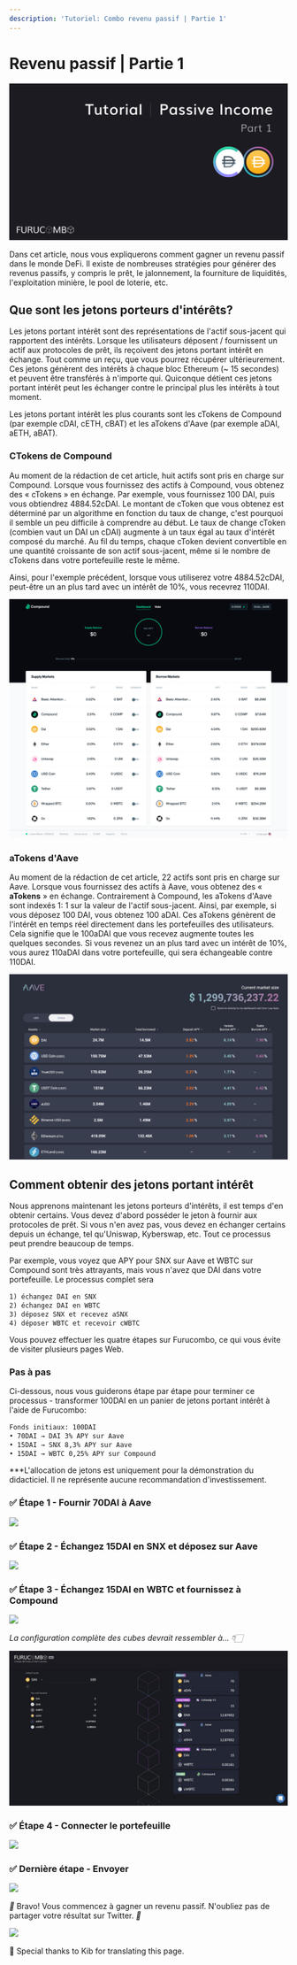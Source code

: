 ```yaml
---
description: 'Tutoriel: Combo revenu passif | Partie 1'
---
```


# Revenu passif | Partie 1

![](<../.gitbook/assets/image (7).png>)

Dans cet article, nous vous expliquerons comment gagner un revenu passif dans le monde DeFi. Il existe de nombreuses stratégies pour générer des revenus passifs, y compris le prêt, le jalonnement, la fourniture de liquidités, l'exploitation minière, le pool de loterie, etc.

## Que sont les jetons porteurs d'intérêts?

Les jetons portant intérêt sont des représentations de l'actif sous-jacent qui rapportent des intérêts. Lorsque les utilisateurs déposent / fournissent un actif aux protocoles de prêt, ils reçoivent des jetons portant intérêt en échange. Tout comme un reçu, que vous pourrez récupérer ultérieurement. Ces jetons génèrent des intérêts à chaque bloc Ethereum (\~ 15 secondes) et peuvent être transférés à n'importe qui. Quiconque détient ces jetons portant intérêt peut les échanger contre le principal plus les intérêts à tout moment.

Les jetons portant intérêt les plus courants sont les cTokens de Compound (par exemple cDAI, cETH, cBAT) et les aTokens d'Aave (par exemple aDAI, aETH, aBAT).

### CTokens de Compound

Au moment de la rédaction de cet article, huit actifs sont pris en charge sur Compound. Lorsque vous fournissez des actifs à Compound, vous obtenez des « cTokens » en échange. Par exemple, vous fournissez 100 DAI, puis vous obtiendrez 4884.52cDAI. Le montant de cToken que vous obtenez est déterminé par un algorithme en fonction du taux de change, c'est pourquoi il semble un peu difficile à comprendre au début. Le taux de change cToken (combien vaut un DAI un cDAI) augmente à un taux égal au taux d'intérêt composé du marché. Au fil du temps, chaque cToken devient convertible en une quantité croissante de son actif sous-jacent, même si le nombre de cTokens dans votre portefeuille reste le même.

Ainsi, pour l'exemple précédent, lorsque vous utiliserez votre 4884.52cDAI, peut-être un an plus tard avec un intérêt de 10%, vous recevrez 110DAI.

![Interface de Compound](<../.gitbook/assets/image (8).png>)

### aTokens d'Aave

Au moment de la rédaction de cet article, 22 actifs sont pris en charge sur Aave. Lorsque vous fournissez des actifs à Aave, vous obtenez des « **aTokens** » en échange. Contrairement à Compound, les aTokens d'Aave sont indexés 1: 1 sur la valeur de l'actif sous-jacent. Ainsi, par exemple, si vous déposez 100 DAI, vous obtenez 100 aDAI. Ces aTokens génèrent de l'intérêt en temps réel directement dans les portefeuilles des utilisateurs. Cela signifie que le 100aDAI que vous recevez augmente toutes les quelques secondes. Si vous revenez un an plus tard avec un intérêt de 10%, vous aurez 110aDAI dans votre portefeuille, qui sera échangeable contre 110DAI.

![Tableau de bord d'Aave](<../.gitbook/assets/image (26).png>)

## Comment obtenir des jetons portant intérêt

Nous apprenons maintenant les jetons porteurs d'intérêts, il est temps d'en obtenir certains. Vous devez d'abord posséder le jeton à fournir aux protocoles de prêt. Si vous n'en avez pas, vous devez en échanger certains depuis un échange, tel qu'Uniswap, Kyberswap, etc. Tout ce processus peut prendre beaucoup de temps.

Par exemple, vous voyez que APY pour SNX sur Aave et WBTC sur Compound sont très attrayants, mais vous n'avez que DAI dans votre portefeuille. Le processus complet sera

```
1) échangez DAI en SNX 
2) échangez DAI en WBTC
3) déposez SNX et recevez aSNX
4) déposer WBTC et recevoir cWBTC
```

Vous pouvez effectuer les quatre étapes sur Furucombo, ce qui vous évite de visiter plusieurs pages Web.

### Pas à pas

Ci-dessous, nous vous guiderons étape par étape pour terminer ce processus - transformer 100DAI en un panier de jetons portant intérêt à l'aide de Furucombo:

```
Fonds initiaux: 100DAI
• 70DAI → DAI 3% APY sur Aave
• 15DAI → SNX 8,3% APY sur Aave
• 15DAI → WBTC 0,25% APY sur Compound
```

\*\*\*L'allocation de jetons est uniquement pour la démonstration du didacticiel. Il ne représente aucune recommandation d'investissement.&#x20;

### **✅** Étape 1 - Fournir 70DAI à Aave

![](../.gitbook/assets/1\_KMzcLRpfqxkaDYVab7F80g.gif)

### **✅** Étape 2 - Échangez 15DAI en SNX et déposez sur Aave

![](../.gitbook/assets/1\_\_iZHo85HRWvkU-RfMghaSQ.gif)

### **✅** Étape 3 - Échangez 15DAI en WBTC et fournissez à Compound

![](../.gitbook/assets/1\_RClYmR4zUe1gFygmI1pEYw.gif)

_La configuration complète des cubes devrait ressembler à… 👇🏻_

![](<../.gitbook/assets/image (15).png>)

### **✅** Étape 4 - Connecter le portefeuille

![](../.gitbook/assets/1\_TodknZOaMAFzDD0xqWCOfg.gif)

### ✅ Dernière étape - Envoyer <a href="#8ad2" id="8ad2"></a>

![](../.gitbook/assets/0\_DGq-tka3q3txJL6P.gif)

_🎉_ Bravo! Vous commencez à gagner un revenu passif. N'oubliez pas de partager votre résultat sur Twitter. _🎉_

![](../.gitbook/assets/0\_Ge-qw5zSSjebG3zr.gif)



🧊 Special thanks to Kib for translating this page.
